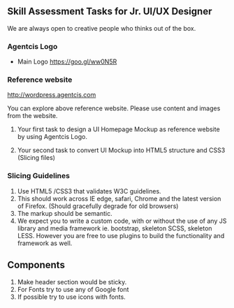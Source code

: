 ## Skill Assessment Tasks for  Jr. UI/UX Designer

We are always open to creative people who thinks out of the box.

### Agentcis Logo
* Main Logo https://goo.gl/ww0N5R

### Reference website
http://wordpress.agentcis.com

You can explore above reference website. Please use content and images from the website. 

1. Your first task to design a UI Homepage Mockup as reference website by using Agentcis Logo.  

2. Your second task to convert UI Mockup into HTML5 structure and CSS3 (Slicing files) 

### Slicing Guidelines
1. Use HTML5 /CSS3 that validates W3C guidelines.
2. This should work across IE edge, safari, Chrome and the latest version of Firefox. (Should gracefully degrade for old browsers)
3. The markup should be semantic.
4. We expect you to write a custom code, with or without the use of any JS library and media framework ie. bootstrap, skeleton SCSS, skeleton LESS. However you are free to use plugins to build the functionality and framework as well.  

## Components 
1. Make header section would be sticky.
2. For Fonts try to use any of Google font
3. If possible try to use icons with fonts. 

